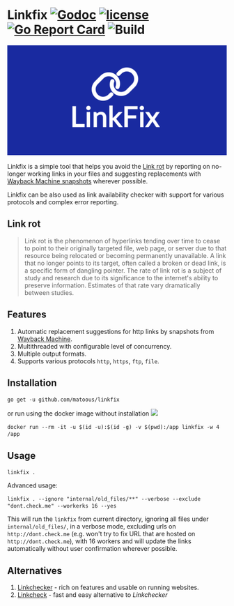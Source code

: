 # Linkfix [![Godoc](https://img.shields.io/badge/godoc-reference-blue.svg?style=flat)](https://godoc.org/github.com/matoous/linkfix) [![license](https://img.shields.io/github/license/matoous/linkfix)](https://raw.githubusercontent.com/matoous/linkfix/master/LICENSE) [![Go Report Card](https://goreportcard.com/badge/matoous/linkfix)](http:/goreportcard.com/report/matoous/linkfix) ![Build](https://github.com/matoous/linkfix/workflows/Build/badge.svg)

![Logo](/.github/logo.png)

Linkfix is a simple tool that helps you avoid the [Link rot](https://en.wikipedia.org/wiki/Link_rot)
by reporting on no-longer working links in your files and suggesting replacements with
[Wayback Machine snapshots](https://archive.org/web/) wherever possible.

Linkfix can be also used as link availability checker with support for various protocols
and complex error reporting.

## Link rot

> Link rot is the phenomenon of hyperlinks tending over time to cease to point
> to their originally targeted file, web page, or server due to that resource
> being relocated or becoming permanently unavailable. A link that no longer points to its target,
> often called a broken or dead link, is a specific form of dangling pointer. 
> The rate of link rot is a subject of study and research due to its significance 
> to the internet's ability to preserve information. Estimates of that rate vary dramatically
> between studies.

## Features

1. Automatic replacement suggestions for http links by snapshots from [Wayback Machine](https://archive.org/web/).
2. Multithreaded with configurable level of concurrency.
3. Multiple output formats.
4. Supports various protocols `http`, `https`, `ftp`, `file`.

## Installation

```shell script
go get -u github.com/matoous/linkfix
```

or run using the docker image without installation ![](https://img.shields.io/docker/image-size/matousdz/linkfix?sort=date)

```shell script
docker run --rm -it -u $(id -u):$(id -g) -v $(pwd):/app linkfix -w 4 /app
```

## Usage

```shell script
linkfix .
```

Advanced usage:

```shell script
linkfix . --ignore "internal/old_files/**" --verbose --exclude "dont.check.me" --workerks 16 --yes
```

This will run the `linkfix` from current directory, ignoring all files under `internal/old_files/`,
in a verbose mode, excluding urls on `http://dont.check.me` (e.g. won't try to fix URL that are hosted
on `http://dont.check.me`), with 16 workers and will update the links automatically without user confirmation
wherever possible. 

## Alternatives

1. [Linkchecker](https://github.com/linkchecker/linkchecker) - rich on features and usable on running websites.
2. [Linkcheck](https://github.com/filiph/linkcheck) - fast and easy alternative to _Linkchecker_
